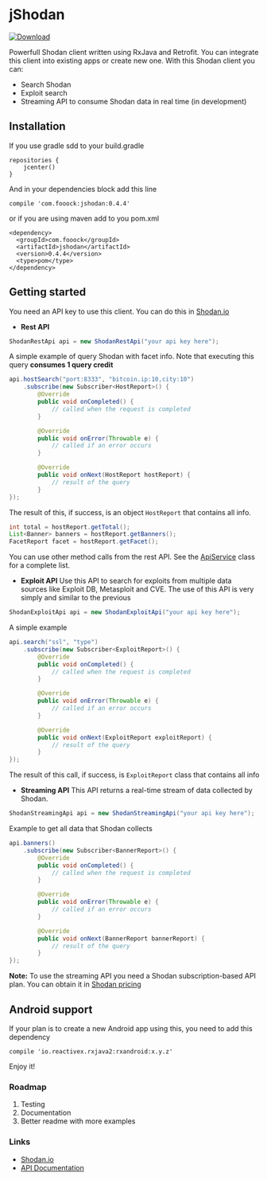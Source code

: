 # jShodan
[ ![Download](https://api.bintray.com/packages/fooock/maven/jShodan/images/download.svg) ](https://bintray.com/fooock/maven/jShodan/_latestVersion)

Powerfull Shodan client written using RxJava and Retrofit. You can integrate this client into existing apps or create new one. With this Shodan client you can:
* Search Shodan
* Exploit search
* Streaming API to consume Shodan data in real time (in development)

## Installation
If you use gradle sdd to your build.gradle
```
repositories {
    jcenter()
}
```
And in your dependencies block add this line
```
compile 'com.fooock:jshodan:0.4.4'
```
or if you are using maven add to you pom.xml
```
<dependency>
  <groupId>com.fooock</groupId>
  <artifactId>jshodan</artifactId>
  <version>0.4.4</version>
  <type>pom</type>
</dependency>
```
## Getting started
You need an API key to use this client. You can do this in [Shodan.io](http://shodan.io) 
* **Rest API**
```java
ShodanRestApi api = new ShodanRestApi("your api key here");
```
A simple example of query Shodan with facet info. Note that executing this query **consumes 1 query credit**
```java
api.hostSearch("port:8333", "bitcoin.ip:10,city:10")
    .subscribe(new Subscriber<HostReport>() {
        @Override
        public void onCompleted() {
            // called when the request is completed
        }

        @Override
        public void onError(Throwable e) {
            // called if an error occurs
        }

        @Override
        public void onNext(HostReport hostReport) {
            // result of the query
        }
});
```
The result of this, if success, is an object ```HostReport``` that contains all info.
```java
int total = hostReport.getTotal();
List<Banner> banners = hostReport.getBanners();
FacetReport facet = hostReport.getFacet();
```
You can use other method calls from the rest API. See the [ApiService](https://github.com/fooock/jshodan/blob/master/src/main/java/com/fooock/shodan/ApiService.java) class for a complete list.

* **Exploit API**
Use this API to search for exploits from multiple data sources like Exploit DB, Metasploit and CVE. The use of this API is very simply and similar to the previous
```java
ShodanExploitApi api = new ShodanExploitApi("your api key here");
```
A simple example
```java
api.search("ssl", "type")
    .subscribe(new Subscriber<ExploitReport>() {
        @Override
        public void onCompleted() {
            // called when the request is completed
        }

        @Override
        public void onError(Throwable e) {
            // called if an error occurs
        }

        @Override
        public void onNext(ExploitReport exploitReport) {
            // result of the query
        }
});
```
The result of this call, if success, is ```ExploitReport``` class that contains all info

* **Streaming API**
This API returns a real-time stream of data collected by Shodan. 
```java
ShodanStreamingApi api = new ShodanStreamingApi("your api key here");
```
Example to get all data that Shodan collects
```java
api.banners()
    .subscribe(new Subscriber<BannerReport>() {
        @Override
        public void onCompleted() {
            // called when the request is completed
        }

        @Override
        public void onError(Throwable e) {
            // called if an error occurs
        }

        @Override
        public void onNext(BannerReport bannerReport) {
            // result of the query
        }
});
```
**Note:** To use the streaming API you need a Shodan subscription-based API plan. You can obtain it in [Shodan pricing](https://developer.shodan.io/billing/signup)

## Android support
If your plan is to create a new Android app using this, you need to add this dependency
```
compile 'io.reactivex.rxjava2:rxandroid:x.y.z'
```

Enjoy it!
### Roadmap
1. Testing
2. Documentation
3. Better readme with more examples

### Links
* [Shodan.io](http://shodan.io)
* [API Documentation](https://developer.shodan.io/api)
